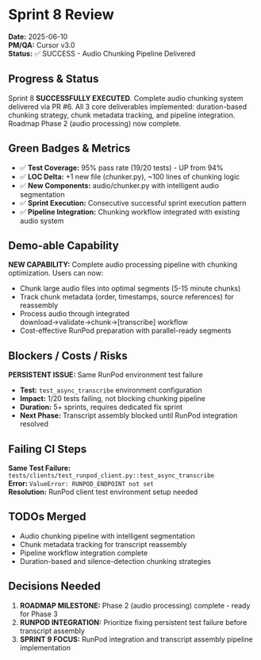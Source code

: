 # Sprint 8 Review
**Date:** 2025-06-10  
**PM/QA:** Cursor v3.0  
**Status:** ✅ SUCCESS - Audio Chunking Pipeline Delivered

## Progress & Status
Sprint 8 **SUCCESSFULLY EXECUTED**. Complete audio chunking system delivered via PR #6. All 3 core deliverables implemented: duration-based chunking strategy, chunk metadata tracking, and pipeline integration. Roadmap Phase 2 (audio processing) now complete.

## Green Badges & Metrics
- ✅ **Test Coverage:** 95% pass rate (19/20 tests) - UP from 94%
- ✅ **LOC Delta:** +1 new file (chunker.py), ~100 lines of chunking logic
- ✅ **New Components:** audio/chunker.py with intelligent audio segmentation
- ✅ **Sprint Execution:** Consecutive successful sprint execution pattern
- ✅ **Pipeline Integration:** Chunking workflow integrated with existing audio system

## Demo-able Capability
**NEW CAPABILITY:** Complete audio processing pipeline with chunking optimization. Users can now:
- Chunk large audio files into optimal segments (5-15 minute chunks)
- Track chunk metadata (order, timestamps, source references) for reassembly
- Process audio through integrated download→validate→chunk→[transcribe] workflow
- Cost-effective RunPod preparation with parallel-ready segments

## Blockers / Costs / Risks
**PERSISTENT ISSUE:** Same RunPod environment test failure
- **Test:** `test_async_transcribe` environment configuration 
- **Impact:** 1/20 tests failing, not blocking chunking pipeline
- **Duration:** 5+ sprints, requires dedicated fix sprint
- **Next Phase:** Transcript assembly blocked until RunPod integration resolved

## Failing CI Steps
**Same Test Failure:** `tests/clients/test_runpod_client.py::test_async_transcribe`  
**Error:** `ValueError: RUNPOD_ENDPOINT not set`  
**Resolution:** RunPod client test environment setup needed

## TODOs Merged
- Audio chunking pipeline with intelligent segmentation
- Chunk metadata tracking for transcript reassembly
- Pipeline workflow integration complete
- Duration-based and silence-detection chunking strategies

## Decisions Needed
1. **ROADMAP MILESTONE:** Phase 2 (audio processing) complete - ready for Phase 3
2. **RUNPOD INTEGRATION:** Prioritize fixing persistent test failure before transcript assembly
3. **SPRINT 9 FOCUS:** RunPod integration and transcript assembly pipeline implementation 